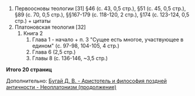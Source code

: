 1. Первоосновы теологии [31]
§46 (с. 43, 0,5 стр.), §51 (с. 45, 0,5 стр.), §89 (c. 70, 0,5 стр.), §§167-179 (с. 118-120, 2 стр.), §174 (с. 123-124, 0,5 стр.) + цитаты
2. Платоновская теология [32]
	1. Книга 2
		1. Глава 1 - начало + п. 3 "Сущее есть многое, участвующее в едином" (c. 97-98, 104-105, 4 стр.)
		2. Глава 6 (2,5 стр.)
		3. Главы 8 (с. 136-146, ~3,5 стр.)

**Итого 20 страниц**

Дополнительно:
[Бугай Д. В. - Аристотель и философия поздней античности - Неоплатонизм (продолжение)](https://www.youtube.com/watch?v=rJHE4jHKmnQ)
